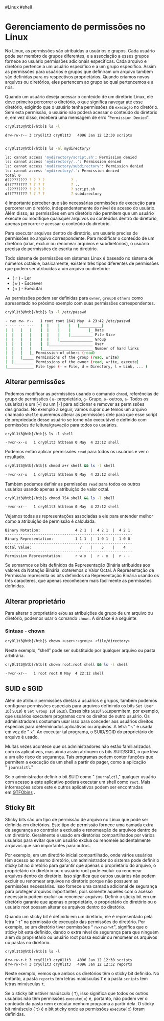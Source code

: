 #Linux #shell 
# Gerenciamento de permissões no Linux

No Linux, as permissões são atribuídas a usuários e grupos. Cada usuário pode ser membro de grupos diferentes, e a associação a esses grupos fornece ao usuário permissões adicionais específicas. Cada arquivo e diretório pertence a um usuário específico e a um grupo específico. Assim as permissões para usuários e grupos que definiram um arquivo também são definidas para os respectivos proprietários. Quando criamos novos arquivos ou diretórios, eles pertencem ao grupo ao qual pertencemos e a nós.

Quando um usuário deseja acessar o conteúdo de um diretório Linux, ele deve primeiro percorrer o diretório, o que significa navegar até esse diretório, exigindo que o usuário tenha permissões de `execução` no diretório. Sem esta permissão, o usuário não poderá acessar o conteúdo do diretório e, em vez disso, receberá uma mensagem de erro “`Permission Denied`".

```sh
cry0l1t3@htb[/htb]$ ls -l

drw-rw-r-- 3 cry0l1t3 cry0l1t3   4096 Jan 12 12:30 scripts


cry0l1t3@htb[/htb]$ ls -al mydirectory/

ls: cannot access 'mydirectory/script.sh': Permission denied
ls: cannot access 'mydirectory/..': Permission denied
ls: cannot access 'mydirectory/subdirectory': Permission denied
ls: cannot access 'mydirectory/.': Permission denied
total 0
d????????? ? ? ? ?            ? .
d????????? ? ? ? ?            ? ..
-????????? ? ? ? ?            ? script.sh
d????????? ? ? ? ?            ? subdirectory
```

é importante perceber que são necessárias permissões de execução para percorrer um diretório, independentemente do nível de acesso do usuário. Além disso, as permissões em um diretório não permitem que um usuário execute ou modifique quaisquer arquivos ou conteúdos dentro do diretório, apenas percorrer e acessar o conteúdo do diretório.

Para executar arquivos dentro do diretório, um usuário precisa de permissões no arquivo correspondente. Para modificar o conteúdo de um diretório (criar, excluir ou renomear arquivos e subdiretórios), o usuário precisa de permissões de escrita no diretório.

Todo sistema de permissões em sistemas Linux é baseado no sistema de números octais e, basicamente, existem três tipos diferentes de permissões que podem ser atribuídas a um arquivo ou diretório:

- ( `r` ) - Ler
- ( `w` ) - Escrever
- ( `x` ) - Executar

As permissões podem ser definidas para `owner`, `group`e `others` como apresentado no próximo exemplo com suas permissões correspondentes.

```sh
cry0l1t3@htb[/htb]$ ls -l /etc/passwd

- rwx rw- r--   1 root root 1641 May  4 23:42 /etc/passwd
- --- --- ---   |  |    |    |   |__________|
|  |   |   |    |  |    |    |        |_ Date
|  |   |   |    |  |    |    |__________ File Size
|  |   |   |    |  |    |_______________ Group
|  |   |   |    |  |____________________ User
|  |   |   |    |_______________________ Number of hard links
|  |   |   |_ Permission of others (read)
|  |   |_____ Permissions of the group (read, write)
|  |_________ Permissions of the owner (read, write, execute)
|____________ File type (- = File, d = Directory, l = Link, ... )
```

## Alterar permissões

Podemos modificar as permissões usando o comando `chmod`, referências de grupo de permissões ( `u`- proprietário, `g`- Grupo, `o`- outros, `a`- Todos os usuários) e um \[`+`] ou um \[`-`] para adicionar e remover as permissões designadas. No exemplo a seguir, vamos supor que temos um arquivo chamado `shell`e queremos alterar as permissões dele para que esse script de propriedade desse usuário se torne não executável e definido com permissões de leitura/gravação para todos os usuários.

```shell-session
cry0l1t3@htb[/htb]$ ls -l shell

-rwxr-x--x   1 cry0l1t3 htbteam 0 May  4 22:12 shell
```

Podemos então aplicar permissões `read` para todos os usuários e ver o resultado.

```sh
cry0l1t3@htb[/htb]$ chmod a+r shell && ls -l shell

-rwxr-xr-x   1 cry0l1t3 htbteam 0 May  4 22:12 shell
```

Também podemos definir as permissões `read` para todos os outros usuários usando apenas a atribuição de valor octal.

```sh
cry0l1t3@htb[/htb]$ chmod 754 shell && ls -l shell

-rwxr-xr--   1 cry0l1t3 htbteam 0 May  4 22:12 shell
```

Vejamos todas as representações associadas a ele para entender melhor como a atribuição de permissão é calculada.

```shell-session
Binary Notation:                4 2 1  |  4 2 1  |  4 2 1
----------------------------------------------------------
Binary Representation:          1 1 1  |  1 0 1  |  1 0 0
----------------------------------------------------------
Octal Value:                      7    |    5    |    4
----------------------------------------------------------
Permission Representation:      r w x  |  r - x  |  r - -
```

Se somarmos os bits definidos da Representação Binária atribuídos aos valores da Notação Binária, obteremos o Valor Octal. A Representação de Permissão representa os bits definidos na Representação Binária usando os três caracteres, que apenas reconhecem mais facilmente as permissões definidas.

## Alterar proprietário

Para alterar o proprietário e/ou as atribuições de grupo de um arquivo ou diretório, podemos usar o comando `chown`. A sintáxe é a seguinte:

### Sintaxe - chown

```sh
cry0l1t3@htb[/htb]$ chown <user>:<group> <file/directory>
```

Neste exemplo, “shell” pode ser substituído por qualquer arquivo ou pasta arbitrária.

```sh
cry0l1t3@htb[/htb]$ chown root:root shell && ls -l shell

-rwxr-xr--   1 root root 0 May  4 22:12 shell
```

## SUID e SGID

Além de atribuir permissões diretas a usuários e grupos, também podemos configurar permissões especiais para arquivos definindo os bits `Set User ID`( `SUID`) e `Set Group ID`( `SGID`). Esses bits `SUID`/ `SGID`permitem, por exemplo, que usuários executem programas com os direitos de outro usuário. Os administradores costumam usar isso para conceder aos usuários direitos especiais para determinados aplicativos ou arquivos. A letra " `s`" é usada em vez de " `x`". Ao executar tal programa, o SUID/SGID do proprietário do arquivo é usado.

Muitas vezes acontece que os administradores não estão familiarizados com os aplicativos, mas ainda assim atribuem os bits SUID/SGID, o que leva a um alto risco de segurança. Tais programas podem conter funções que permitem a execução de um shell a partir do pager, como a aplicação " `journalctl`."

Se o administrador definir o bit SUID como " `journalctl`," qualquer usuário com acesso a este aplicativo poderá executar um shell como `root`. Mais informações sobre este e outros aplicativos podem ser encontradas em [GTFObins](https://gtfobins.github.io/gtfobins/journalctl/) .

## Sticky Bit

Sticky bits são um tipo de permissão de arquivo no Linux que pode ser definida em diretórios. Este tipo de permissão fornece uma camada extra de segurança ao controlar a exclusão e renomeação de arquivos dentro de um diretório. Geralmente é usado em diretórios compartilhados por vários usuários para evitar que um usuário exclua ou renomeie acidentalmente arquivos que são importantes para outros.

Por exemplo, em um diretório inicial compartilhado, onde vários usuários têm acesso ao mesmo diretório, um administrador do sistema pode definir o sticky bit no diretório para garantir que apenas o proprietário do arquivo, o proprietário do diretório ou o usuário root pode excluir ou renomear arquivos dentro do diretório. Isso significa que outros usuários não podem excluir ou renomear arquivos no diretório porque não possuem as permissões necessárias. Isso fornece uma camada adicional de segurança para proteger arquivos importantes, pois somente aqueles com o acesso necessário podem excluir ou renomear arquivos. Definir o sticky bit em um diretório garante que apenas o proprietário, o proprietário do diretório ou o usuário root possam alterar os arquivos dentro do diretório.

Quando um sticky bit é definido em um diretório, ele é representado pela letra “ `t`" na permissão de execução das permissões do diretório. Por exemplo, se um diretório tiver permissões “ `rwxrwxrwt`", significa que o sticky bit está definido, dando o extra nível de segurança para que ninguém além do proprietário ou usuário root possa excluir ou renomear os arquivos ou pastas no diretório.

```shell-session
cry0l1t3@htb[/htb]$ ls -l

drw-rw-r-t 3 cry0l1t3 cry0l1t3   4096 Jan 12 12:30 scripts
drw-rw-r-T 3 cry0l1t3 cry0l1t3   4096 Jan 12 12:32 reports
```

Neste exemplo, vemos que ambos os diretórios têm o sticky bit definido. No entanto, a pasta `reports` tem letras maiúsculas `T` e a pasta `scripts` tem letras minúsculas `t`.

Se o sticky bit estiver maiúsculo ( `T`), isso significa que todos os outros usuários não têm permissões `execute`( `x`) e, portanto, não podem ver o conteúdo da pasta nem executar nenhum programa a partir dela. O sticky bit minúsculo ( `t`) é o bit sticky onde as permissões `execute`( `x`) foram definidas.











